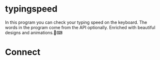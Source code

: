# typingspeed
In this program you can check your typing speed on the keyboard. The words in the program come from the API optionally. Enriched with beautiful designs and animations.🚀⌨

# Connect


